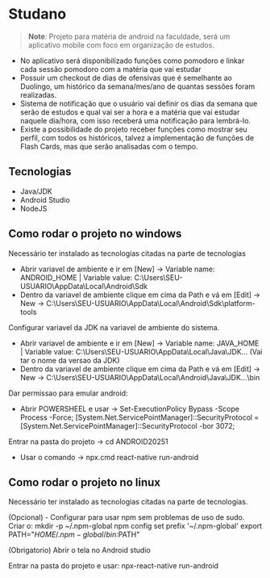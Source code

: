 # Studano

> **Note**: Projeto para matéria de android na faculdade, será um aplicativo mobile com foco em organização de estudos.

- No aplicativo será disponibilizado funções como pomodoro e linkar cada sessão pomodoro com a matéria que vai estudar
- Possuir um checkout de dias de ofensivas que é semelhante ao Duolingo, um histórico da semana/mes/ano de quantas sessões foram realizadas.
- Sistema de notificação que o usuário vai definir os dias da semana que serão de estudos e qual vai ser a hora e a matéria que vai estudar naquele dia/hora, com isso receberá uma notificação para lembrá-lo.
- Existe a possibilidade do projeto receber funções como mostrar seu perfil, com todos os históricos, talvez a implementação de funções de Flash Cards, mas que serão analisadas com o tempo.

## Tecnologias

- Java/JDK
- Android Studio
- NodeJS

## Como rodar o projeto no windows

Necessário ter instalado as tecnologias citadas na parte de tecnologias

- Abrir variavel de ambiente e ir em [New] -> Variable name: ANDROID_HOME | Variable value: C:\Users\SEU-USUARIO\AppData\Local\Android\Sdk
- Dentro da variavel de ambiente clique em cima da Path e vá em [Edit] -> New -> C:\Users\SEU-USUARIO\AppData\Local\Android\Sdk\platform-tools

Configurar variavel da JDK na variavel de ambiente do sistema.
- Abrir variavel de ambiente e ir em [New] -> Variable name: JAVA_HOME | Variable value: C:\Users\SEU-USUARIO\AppData\Local\Java\JDK... (Vai tar o nome da versao da JDK)
- Dentro da variavel de ambiente clique em cima da Path e vá em [Edit] -> New -> C:\Users\SEU-USUARIO\AppData\Local\Android\Java\JDK...\bin

Dar permissao para emular android:
- Abrir POWERSHEEL e usar -> Set-ExecutionPolicy Bypass -Scope Process -Force; [System.Net.ServicePointManager]::SecurityProtocol = [System.Net.ServicePointManager]::SecurityProtocol -bor 3072; 

Entrar na pasta do projeto -> cd ANDROID20251
- Usar o comando -> npx.cmd react-native run-android

## Como rodar o projeto no linux

Necessário ter instalado as tecnologias citadas na parte de tecnologias.

(Opcional) - Configurar para usar npm sem problemas de uso de sudo.
Criar o: mkdir -p ~/.npm-global
npm config set prefix '~/.npm-global'
export PATH="$HOME/.npm-global/bin:$PATH"

(Obrigatorio)
Abrir o tela no Android studio

Entrar na pasta do projeto e usar:
npx-react-native run-android





